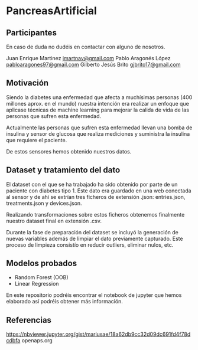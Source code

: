 # PancreasArtificial

## Participantes

En caso de duda no dudéis en contactar con alguno de nosotros.

Juan Enrique Martinez jmartnav@gmail.com
Pablo Aragonés López pabloaragones97@gmail.com
Gilberto Jesús Brito gjbrito17@gmail.com

## Motivación

Siendo la diabetes una enfermedad que afecta a muchísimas personas (400 millones aprox. en el mundo) nuestra intención era realizar un enfoque que aplicase técnicas de machine learning para mejorar la calida de vida de las personas que sufren esta enfermedad.

Actualmente las personas que sufren esta enfermedad llevan una bomba de insulina y sensor de glucosa que realiza mediciones y suministra la insulina que requiere el paciente.

De estos sensores hemos obtenido nuestros datos.

## Dataset y tratamiento del dato

El dataset con el que se ha trabajado ha sido obtenido por parte de un paciente con diabetes tipo 1. Este dato era guardado en una web conectada al sensor y de ahí se extrían tres ficheros de extensión .json: entries.json, treatments.json y devices.json.

Realizando transformaciones sobre estos ficheros obtenemos finalmente nuestro dataset final en extensión .csv.

Durante la fase de preparación del dataset se incluyó la generación de nuevas variables además de limpiar el dato previamente capturado. Este proceso de limpieza consistío en reducir outliers, eliminar nulos, etc.

## Modelos probados

- Random Forest (OOB)
- Linear Regression

En este repositorio podréis encontrar el notebook de jupyter que hemos elaborado así podréis obtener más información.

## Referencias

https://nbviewer.jupyter.org/gist/mariusae/18a62db9cc32d09dc691fd4f78dcdbfa
openaps.org


